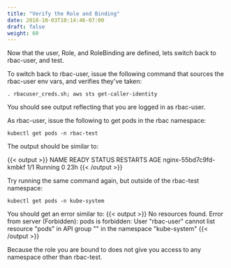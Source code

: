 ```yaml
---
title: "Verify the Role and Binding"
date: 2018-10-03T10:14:46-07:00
draft: false
weight: 60
---
```


Now that the user, Role, and RoleBinding are defined, lets switch back to rbac-user, and test.

To switch back to rbac-user, issue the following command that sources the rbac-user env vars, and verifies they've taken:

```
. rbacuser_creds.sh; aws sts get-caller-identity
```

You should see output reflecting that you are logged in as rbac-user.

As rbac-user, issue the following to get pods in the rbac namespace:

```
kubectl get pods -n rbac-test
```

The output should be similar to:

{{< output >}}
NAME                    READY     STATUS    RESTARTS   AGE
nginx-55bd7c9fd-kmbkf   1/1       Running   0          23h
{{< /output >}}

Try running the same command again, but outside of the rbac-test namespace:

```
kubectl get pods -n kube-system
```

You should get an error similar to:
{{< output >}}
No resources found.
Error from server (Forbidden): pods is forbidden: User "rbac-user" cannot list resource "pods" in API group "" in the namespace "kube-system"
{{< /output >}}

Because the role you are bound to does not give you access to any namespace other than rbac-test.
